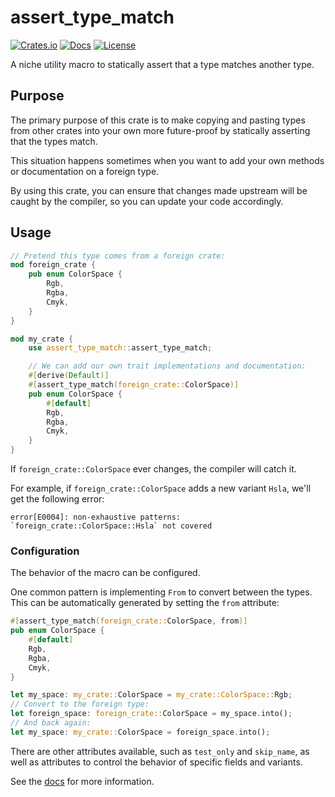 # assert_type_match

[![Crates.io](https://img.shields.io/crates/v/assert_type_match)](https://crates.io/crates/assert_type_match)
[![Docs](https://img.shields.io/docsrs/assert_type_match)](https://docs.rs/assert_type_match/)
[![License](https://img.shields.io/crates/l/assert_type_match)](./LICENSE.md)

A niche utility macro to statically assert that a type matches another type.

## Purpose

The primary purpose of this crate is to make copying and pasting types from
other crates into your own more future-proof by statically asserting that the
types match.

This situation happens sometimes when you want to add your own methods or documentation
on a foreign type.

By using this crate, you can ensure that changes made upstream will be caught
by the compiler, so you can update your code accordingly.

## Usage

```rust
// Pretend this type comes from a foreign crate:
mod foreign_crate {
    pub enum ColorSpace {
        Rgb,
        Rgba,
        Cmyk,
    }
}

mod my_crate {
    use assert_type_match::assert_type_match;

    // We can add our own trait implementations and documentation:
    #[derive(Default)]
    #[assert_type_match(foreign_crate::ColorSpace)]
    pub enum ColorSpace {
        #[default]
        Rgb,
        Rgba,
        Cmyk,
    }
}
```

If `foreign_crate::ColorSpace` ever changes, the compiler will catch it.

For example, if `foreign_crate::ColorSpace` adds a new variant `Hsla`, we'll get the following error:

```
error[E0004]: non-exhaustive patterns: `foreign_crate::ColorSpace::Hsla` not covered
```

### Configuration

The behavior of the macro can be configured.

One common pattern is implementing `From` to convert between the types.
This can be automatically generated by setting the `from` attribute:

```rust
#[assert_type_match(foreign_crate::ColorSpace, from)]
pub enum ColorSpace {
    #[default]
    Rgb,
    Rgba,
    Cmyk,
}

let my_space: my_crate::ColorSpace = my_crate::ColorSpace::Rgb;
// Convert to the foreign type:
let foreign_space: foreign_crate::ColorSpace = my_space.into();
// And back again:
let my_space: my_crate::ColorSpace = foreign_space.into();
```

There are other attributes available, such as `test_only` and `skip_name`,
as well as attributes to control the behavior of specific fields and variants.

See the [docs](https://docs.rs/assert_type_match/) for more information.